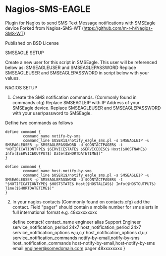 Nagios-SMS-EAGLE
================

Plugin for Nagios to send SMS Text Message notifications with SMSEagle device
Forked from Nagios-SMS-WT (https://github.com/m-r-h/Nagios-SMS-WT)

Published on BSD License


SMSEAGLE SETUP

Create a new user for this script in SMSEagle.
This user will be referenced below as: SMSEAGLEUSER and SMSEAGLEPASSWORD 
Replace SMSEAGLEUSER and SMSEAGLEPASSWORD in script below with your values.



NAGIOS SETUP

1. Create the SMS notification commands.  (Commonly found in commands.cfg)
    Replace SMSEAGLEIP with IP Address of your SMSEagle device.
    Replace SMSEAGLEUSER and SMSEAGLEPASSWORD with your user/password to SMSEagle.

Define two commands as follows

	define command { 
	        command_name notify-by-sms 
	        command_line $USER1$/notify_eagle_sms.pl -s SMSEAGLEIP -u SMSEAGLEUSER -p SMSEAGLEPASSWORD -d $CONTACTPAGER$ -t "NOTIFICATIONTYPE$ $SERVICESTATE$ $SERVICEDESC$ Host($HOSTNAME$) Info($SERVICEOUTPUT$) Date($SHORTDATETIME$)" 
	} 
	
	define command { 
	        command_name host-notify-by-sms 
	        command_line $USER1$/notify_eagle_sms.pl -s SMSEAGLEIP -u SMSEAGLEUSER -p SMSEAGLEPASSWORD -d $CONTACTPAGER$ -t "$NOTIFICATIONTYPE$ $HOSTSTATE$ Host($HOSTALIAS$) Info($HOSTOUTPUT$) Time($SHORTDATETIME$)" 
	}


2. In your nagios contacts (Commonly found on contacts.cfg) add 
    the contact. Field "pager" should contain a mobile number for sms alerts in
	full international format e.g. 48xxxxxxxxx
    

	define contact{
	        contact_name                    engineer
	        alias                           Support Engineer
	        service_notification_period     24x7
	        host_notification_period        24x7
	        service_notification_options    w,u,c,r
	        host_notification_options       d,u,r
	        service_notification_commands   notify-by-email,notify-by-sms
	        host_notification_commands      host-notify-by-email,host-notify-by-sms
	        email                           engineer@somedomain.com
	        pager                           48xxxxxxxx
	}

